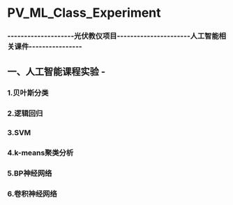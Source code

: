 # PV_ML_Class_Experiment
### --------------------光伏教仪项目----------------------人工智能相关课件----------------  
## 一、人工智能课程实验  -
### 1.贝叶斯分类  
### 2.逻辑回归  
### 3.SVM  
### 4.k-means聚类分析  
### 5.BP神经网络  
### 6.卷积神经网络
